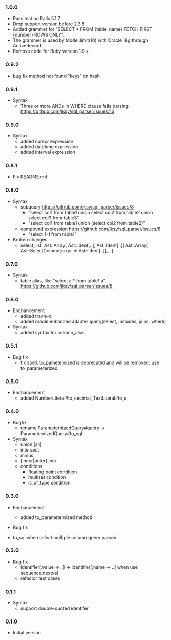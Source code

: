 ### 1.0.0
* Pass test on Rails 5.1.7
* Drop support version before 2.3.8
* Added grammer for "SELECT * FROM {table_name} FETCH FIRST {number} ROWS ONLY".
* The grammer is used by Model.limit(10) with Oracle 18g through ActiveRecord
* Remove code for Ruby version 1.9.x

### 0.9.2
* bug fix method not found "keys" on hash

### 0.9.1
* Syntax
  * Three or more ANDs in WHERE clause fails parsing https://github.com/jksy/sql_parser/issues/16

### 0.9.0
* Syntax
  * added cursor expression
  * added datetime expression
  * added interval expression

### 0.8.1
* Fix README.md

### 0.8.0
* Syntax
  * subquery https://github.com/jksy/sql_parser/issues/8
    * "select col1 from table1 union select col2 from table2 union select col3 from table3"
    * "select col1 from table1 union (select col2 from table2)"
  * compound expression https://github.com/jksy/sql_parser/issues/8
    * "select 1-1 from table1"
* Broken changes
  * select_list.
    Ast::Array[ Ast::Ident[..], Ast::Ident[..]] Ast::Array[ Ast::SelectColumn[:expr => Ast::Ident[..]],...]

### 0.7.0
* Syntax
  * table alias, like "select a.* from table1 a". https://github.com/jksy/sql_parser/issues/8

### 0.6.0
* Enchancement
  * added travis-ci
  * added oracle enhanced adapter query(select, includes, joins, where)
* Syntax
  * added syntax for column_alias

### 0.5.1
* Bug fix
  * fix spell. to_pameternized is deprecated and will be removed. use to_parameterized

### 0.5.0
* Enchancement
  * added NumberLiteral#to_cecimal, TextLiteral#to_s

### 0.4.0
* Bugfix
  * rename ParameternizedQuery#query -> ParameternizedQuery#to_sql
* Syntax
  * union [all]
  * intersect
  * minus
  * [inner|outer] join
  * conditions
    * floating point condition
    * multiset condition
    * is_of_type condition

### 0.3.0
* Enchancement
  * added to_parameternized method

* Bug fix
 * to_sql when select multiple column query parsed

### 0.2.0
* Bug fix
  * Identifier[:value => ..] -> Identifier[:name => ..] when use sequence.nextval
  * refactor test cases

### 0.1.1
* Syntax
  * support double-quoted identifer

### 0.1.0
* Initial version
